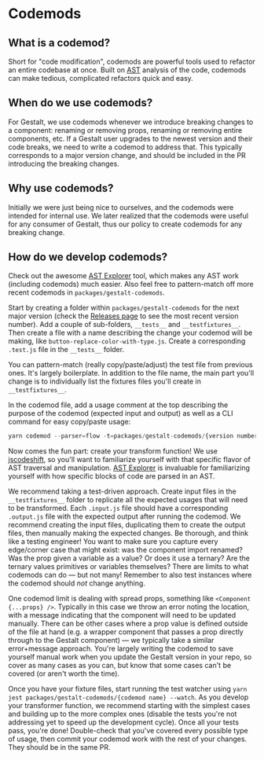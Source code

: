 # Codemods

## What is a codemod?

Short for "code modification", codemods are powerful tools used to refactor an entire codebase at once. Built on [AST](https://en.wikipedia.org/wiki/Abstract_syntax_tree) analysis of the code, codemods can make tedious, complicated refactors quick and easy.

## When do we use codemods?

For Gestalt, we use codemods whenever we introduce breaking changes to a component: renaming or removing props, renaming or removing entire components, etc. If a Gestalt user upgrades to the newest version and their code breaks, we need to write a codemod to address that. This typically corresponds to a major version change, and should be included in the PR introducing the breaking changes.

## Why use codemods?

Initially we were just being nice to ourselves, and the codemods were intended for internal use. We later realized that the codemods were useful for any consumer of Gestalt, thus our policy to create codemods for any breaking change.

## How do we develop codemods?

Check out the awesome [AST Explorer](https://astexplorer.net/) tool, which makes any AST work (including codemods) much easier. Also feel free to pattern-match off more recent codemods in `packages/gestalt-codemods`.

Start by creating a folder within `packages/gestalt-codemods` for the next major version (check the [Releases page](https://github.com/pinterest/gestalt/releases) to see the most recent version number). Add a couple of sub-folders, `__tests__` and `__testfixtures__`. Then create a file with a name describing the change your codemod will be making, like `button-replace-color-with-type.js`. Create a corresponding `.test.js` file in the `__tests__` folder.

You can pattern-match (really copy/paste/adjust) the test file from previous ones. It's largely boilerplate. In addition to the file name, the main part you'll change is to individually list the fixtures files you'll create in `__testfixtures__`.

In the codemod file, add a usage comment at the top describing the purpose of the codemod (expected input and output) as well as a CLI command for easy copy/paste usage:

```js
yarn codemod --parser=flow -t=packages/gestalt-codemods/{version number}/{codemod file name} relative/path/to/code/to/modify
```

Now comes the fun part: create your transform function! We use [jscodeshift](https://github.com/facebook/jscodeshift), so you'll want to familiarize yourself with that specific flavor of AST traversal and manipulation. [AST Explorer](https://astexplorer.net/) is invaluable for familiarizing yourself with how specific blocks of code are parsed in an AST.

We recommend taking a test-driven approach. Create input files in the `__testfixtures__` folder to replicate all the expected usages that will need to be transformed. Each `.input.js` file should have a corresponding `.output.js` file with the expected output after running the codemod. We recommend creating the input files, duplicating them to create the output files, then manually making the expected changes. Be thorough, and think like a testing engineer! You want to make sure you capture every edge/corner case that might exist: was the component import renamed? Was the prop given a variable as a value? Or does it use a ternary? Are the ternary values primitives or variables themselves? There are limits to what codemods can do — but not many! Remember to also test instances where the codemod should _not_ change anything.

One codemod limit is dealing with spread props, something like `<Component {...props} />`. Typically in this case we throw an error noting the location, with a message indicating that the component will need to be updated manually. There can be other cases where a prop value is defined outside of the file at hand (e.g. a wrapper component that passes a prop directly through to the Gestalt component) — we typically take a similar error+message approach. You're largely writing the codemod to save yourself manual work when you update the Gestalt version in your repo, so cover as many cases as you can, but know that some cases can't be covered (or aren't worth the time).

Once you have your fixture files, start running the test watcher using `yarn jest packages/gestalt-codemods/{codemod name} --watch`. As you develop your transformer function, we recommend starting with the simplest cases and building up to the more complex ones (disable the tests you're not addressing yet to speed up the development cycle). Once all your tests pass, you're done! Double-check that you've covered every possible type of usage, then commit your codemod work with the rest of your changes. They should be in the same PR.
